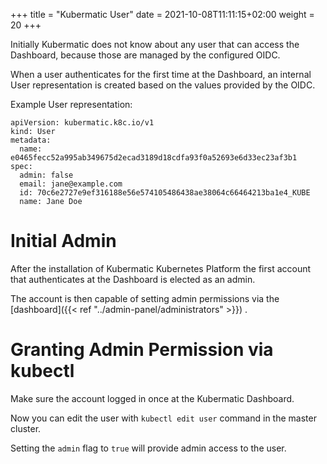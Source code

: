 +++
title = "Kubermatic User"
date = 2021-10-08T11:11:15+02:00
weight = 20
+++

Initially Kubermatic does not know about any user that can access the Dashboard, because those are managed by the configured OIDC.

When a user authenticates for the first time at the Dashboard, an internal User representation is created based on the values provided by the OIDC.

Example User representation:

```
apiVersion: kubermatic.k8c.io/v1
kind: User
metadata:
  name: e0465fecc52a995ab349675d2ecad3189d18cdfa93f0a52693e6d33ec23af3b1
spec:
  admin: false
  email: jane@example.com
  id: 70c6e2727e9ef316188e56e574105486438ae38064c66464213ba1e4_KUBE
  name: Jane Doe
```

# Initial Admin

After the installation of Kubermatic Kubernetes Platform the first account that authenticates at the Dashboard is elected as an admin.

The account is then capable of setting admin permissions via the [dashboard]({{< ref "../admin-panel/administrators" >}}) .

# Granting Admin Permission via kubectl

Make sure the account logged in once at the Kubermatic Dashboard.

Now you can edit the user with `kubectl edit user` command in the master cluster.

Setting the `admin` flag to `true` will provide admin access to the user.

